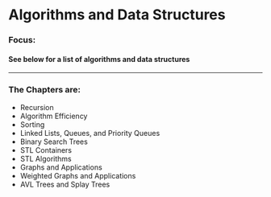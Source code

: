 # Algorithms and Data Structures

### Focus:
#### See below for a list of algorithms and data structures

---
### The Chapters are:
+ Recursion
+ Algorithm Efficiency
+ Sorting
+ Linked Lists, Queues, and Priority Queues
+ Binary Search Trees
+ STL Containers
+ STL Algorithms
+ Graphs and Applications
+ Weighted Graphs and Applications
+ AVL Trees and Splay Trees
